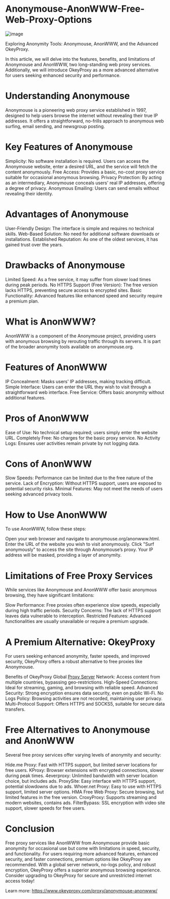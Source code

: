 # Anonymouse-AnonWWW-Free-Web-Proxy-Options
![image](https://github.com/user-attachments/assets/19ce1e7d-9171-4edf-8baa-312b8f0f7ab5)

Exploring Anonymity Tools: Anonymouse, AnonWWW, and the Advanced OkeyProxy.

In this article, we will delve into the features, benefits, and limitations of Anonymouse and AnonWWW, two long-standing web proxy services. Additionally, we will introduce OkeyProxy as a more advanced alternative for users seeking enhanced security and performance.

# Understanding Anonymouse
Anonymouse is a pioneering web proxy service established in 1997, designed to help users browse the internet without revealing their true IP addresses. It offers a straightforward, no-frills approach to anonymous web surfing, email sending, and newsgroup posting.

# Key Features of Anonymouse
Simplicity: No software installation is required. Users can access the Anonymouse website, enter a desired URL, and the service will fetch the content anonymously.
Free Access: Provides a basic, no-cost proxy service suitable for occasional anonymous browsing.
Privacy Protection: By acting as an intermediary, Anonymouse conceals users' real IP addresses, offering a degree of privacy.
Anonymous Emailing: Users can send emails without revealing their identity.

# Advantages of Anonymouse
User-Friendly Design: The interface is simple and requires no technical skills.
Web-Based Solution: No need for additional software downloads or installations.
Established Reputation: As one of the oldest services, it has gained trust over the years.

# Drawbacks of Anonymouse
Limited Speed: As a free service, it may suffer from slower load times during peak periods.
No HTTPS Support (Free Version): The free version lacks HTTPS, preventing secure access to encrypted sites.
Basic Functionality: Advanced features like enhanced speed and security require a premium plan.

# What is AnonWWW?
AnonWWW is a component of the Anonymouse project, providing users with anonymous browsing by rerouting traffic through its servers. It is part of the broader anonymity tools available on anonymouse.org.

# Features of AnonWWW
IP Concealment: Masks users' IP addresses, making tracking difficult.
Simple Interface: Users can enter the URL they wish to visit through a straightforward web interface.
Free Service: Offers basic anonymity without additional features.

# Pros of AnonWWW
Ease of Use: No technical setup required; users simply enter the website URL.
Completely Free: No charges for the basic proxy service.
No Activity Logs: Ensures user activities remain private by not logging data.

# Cons of AnonWWW
Slow Speeds: Performance can be limited due to the free nature of the service.
Lack of Encryption: Without HTTPS support, users are exposed to potential security risks.
Minimal Features: May not meet the needs of users seeking advanced privacy tools.

# How to Use AnonWWW
To use AnonWWW, follow these steps:

Open your web browser and navigate to anonymouse.org/anonwww.html.
Enter the URL of the website you wish to visit anonymously.
Click "Surf anonymously" to access the site through Anonymouse’s proxy.
Your IP address will be masked, providing a layer of anonymity.

# Limitations of Free Proxy Services
While services like Anonymouse and AnonWWW offer basic anonymous browsing, they have significant limitations:

Slow Performance: Free proxies often experience slow speeds, especially during high traffic periods.
Security Concerns: The lack of HTTPS support leaves data vulnerable to interception.
Restricted Features: Advanced functionalities are usually unavailable or require a premium upgrade.

# A Premium Alternative: OkeyProxy
For users seeking enhanced anonymity, faster speeds, and improved security, OkeyProxy offers a robust alternative to free proxies like Anonymouse.

Benefits of OkeyProxy
Global [Proxy Server](https://www.okeyproxy.com/en) Network: Access content from multiple countries, bypassing geo-restrictions.
High-Speed Connections: Ideal for streaming, gaming, and browsing with reliable speed.
Advanced Security: Strong encryption ensures data security, even on public Wi-Fi.
No Logs Policy: Browsing activities are not recorded, maintaining user privacy.
Multi-Protocol Support: Offers HTTPS and SOCKS5, suitable for secure data transfers.

# Free Alternatives to Anonymouse and AnonWWW
Several free proxy services offer varying levels of anonymity and security:

Hide.me Proxy: Fast with HTTPS support, but limited server locations for free users.
KProxy: Browser extensions with encrypted connections, slower during peak times.
4everproxy: Unlimited bandwidth with server location choice, but includes ads.
ProxySite: Easy interface with HTTPS support, potential slowdowns due to ads.
Whoer.net Proxy: Easy to use with HTTPS support, limited server options.
HMA Free Web Proxy: Secure browsing, but limited features in the free version.
CroxyProxy: Supports streaming and modern websites, contains ads.
FilterBypass: SSL encryption with video site support, slower speeds for free users.

# Conclusion
Free proxy services like AnonWWW from Anonymouse provide basic anonymity for occasional use but come with limitations in speed, security, and functionality. For users requiring more advanced features, enhanced security, and faster connections, premium options like OkeyProxy are recommended. With a global server network, no-logs policy, and robust encryption, OkeyProxy offers a superior anonymous browsing experience. Consider upgrading to OkeyProxy for secure and unrestricted internet access today!

Learn more: https://www.okeyproxy.com/proxy/anonymouse-anonwww/
